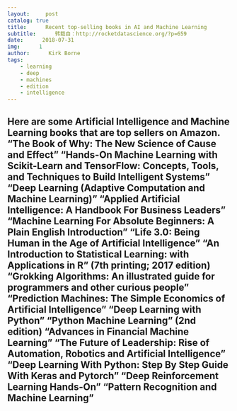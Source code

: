 ```yaml
---
layout:     post
catalog: true
title:      Recent top-selling books in AI and Machine Learning
subtitle:      转载自：http://rocketdatascience.org/?p=659
date:      2018-07-31
img:      1
author:      Kirk Borne
tags:
    - learning
    - deep
    - machines
    - edition
    - intelligence
---
```

Here are some Artificial Intelligence and Machine Learning books that are top sellers on Amazon.
**“The Book of Why: The New Science of Cause and Effect”**
**“Hands-On Machine Learning with Scikit-Learn and TensorFlow: Concepts, Tools, and Techniques to Build Intelligent Systems”**
**“Deep Learning (Adaptive Computation and Machine Learning)”**
**“Applied Artificial Intelligence: A Handbook For Business Leaders”**
**“Machine Learning For Absolute Beginners: A Plain English Introduction”**
**“Life 3.0: Being Human in the Age of Artificial Intelligence”**
**“An Introduction to Statistical Learning: with Applications in R” (7th printing; 2017 edition)**
**“Grokking Algorithms: An illustrated guide for programmers and other curious people”**
**“Prediction Machines: The Simple Economics of Artificial Intelligence”**
**“Deep Learning with Python”**
**“Python Machine Learning” (2nd edition)**
**“Advances in Financial Machine Learning”**
**“The Future of Leadership: Rise of Automation, Robotics and Artificial Intelligence”**
**“Deep Learning With Python: Step By Step Guide With Keras and Pytorch”**
**“Deep Reinforcement Learning Hands-On”**
**“Pattern Recognition and Machine Learning”**
---

